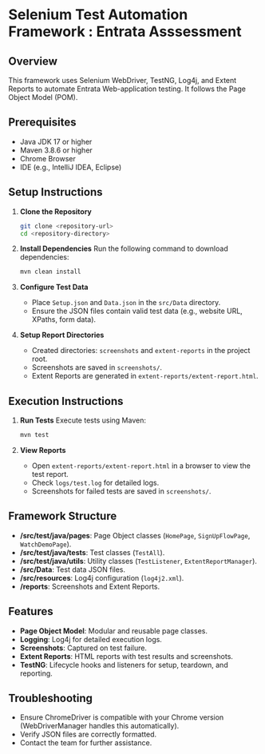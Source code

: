 # Selenium Test Automation Framework : Entrata Asssessment 

## Overview
This framework uses Selenium WebDriver, TestNG, Log4j, and Extent Reports to automate Entrata Web-application testing. It follows the Page Object Model (POM).

## Prerequisites
- Java JDK 17 or higher
- Maven 3.8.6 or higher
- Chrome Browser
- IDE (e.g., IntelliJ IDEA, Eclipse)

## Setup Instructions
1. **Clone the Repository**
   ```bash
   git clone <repository-url>
   cd <repository-directory>
   ```

2. **Install Dependencies**
   Run the following command to download dependencies:
   ```bash
   mvn clean install
   ```

3. **Configure Test Data**
   - Place `Setup.json` and `Data.json` in the `src/Data` directory.
   - Ensure the JSON files contain valid test data (e.g., website URL, XPaths, form data).

4. **Setup Report Directories**
   - Created directories: `screenshots` and `extent-reports` in the project root.
   - Screenshots are saved in `screenshots/`.
   - Extent Reports are generated in `extent-reports/extent-report.html`.

## Execution Instructions
1. **Run Tests**
   Execute tests using Maven:
   ```bash
   mvn test
   ```

2. **View Reports**
   - Open `extent-reports/extent-report.html` in a browser to view the test report.
   - Check `logs/test.log` for detailed logs.
   - Screenshots for failed tests are saved in `screenshots/`.

## Framework Structure
- **/src/test/java/pages**: Page Object classes (`HomePage`, `SignUpFlowPage`, `WatchDemoPage`).
- **/src/test/java/tests**: Test classes (`TestAll`).
- **/src/test/java/utils**: Utility classes (`TestListener`, `ExtentReportManager`).
- **/src/Data**: Test data JSON files.
- **/src/resources**: Log4j configuration (`log4j2.xml`).
- **/reports**: Screenshots and Extent Reports.

## Features
- **Page Object Model**: Modular and reusable page classes.
- **Logging**: Log4j for detailed execution logs.
- **Screenshots**: Captured on test failure.
- **Extent Reports**: HTML reports with test results and screenshots.
- **TestNG**: Lifecycle hooks and listeners for setup, teardown, and reporting.

## Troubleshooting
- Ensure ChromeDriver is compatible with your Chrome version (WebDriverManager handles this automatically).
- Verify JSON files are correctly formatted.
- Contact the team for further assistance.